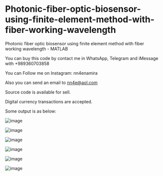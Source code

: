 # Photonic-fiber-optic-biosensor-using-finite-element-method-with-fiber-working-wavelength
Photonic fiber optic biosensor using finite element method with fiber working wavelength - MATLAB

You can buy this code by contact me in WhatsApp, Telegram and iMessage with +989360703858

You can Follow me on Instagram: nn4enamira

Also you can send an email to nn4e@aol.com

Source code is available for sell.

Digital currency transactions are accepted.

Some output is as below:

![image](https://github.com/user-attachments/assets/41abd4c4-81bf-4166-ba4e-86cc05533b56)

![image](https://github.com/user-attachments/assets/ab4511d9-0213-4c32-b4dd-895fc2dfa57b)

![image](https://github.com/user-attachments/assets/b98595a8-74b1-40c7-9322-002e0fee39b2)

![image](https://github.com/user-attachments/assets/1c5c08b1-6c4a-472a-9a5c-3685bb99946a)

![image](https://github.com/user-attachments/assets/1356657e-666e-495d-867f-ac3a21e40946)

![image](https://github.com/user-attachments/assets/16024fbb-a000-4503-85f5-703fe4dd8e18)







